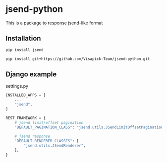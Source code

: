 # jsend-python
This is a package to response jsend-like format




## Installation

```bash
pip install jsend
```

```bash
pip install git+https://github.com/Visapick-Team/jsend-python.git
```


## Django example

settings.py
```python
INSTALLED_APPS = [
    ...
    "jsend",
]
```

```python
REST_FRAMEWORK = {
    # jsend limit/offset pagination 
    "DEFAULT_PAGINATION_CLASS": "jsend.utils.JSendLimitOffsetPagination",
    
    # jsend response
    "DEFAULT_RENDERER_CLASSES": [
        "jsend.utils.JSendRenderer",
    ],
}

```




